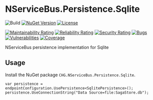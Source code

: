 # NServiceBus.Persistence.Sqlite

![Build](https://github.com/CHG-MERIDIAN/NServiceBus.Persistence.Sqlite/workflows/Build%20(and%20release)/badge.svg?branch=main)
[![NuGet Version](http://img.shields.io/nuget/v/CHG.NServiceBus.Persistence.Sqlite.svg?style=flat)](https://www.nuget.org/packages/CHG.NServiceBus.Persistence.Sqlite/) [![License](https://img.shields.io/badge/license-APACHE-blue.svg)](LICENSE)

[![Maintainability Rating](https://sonarcloud.io/api/project_badges/measure?project=CHG-MERIDIAN_NServiceBus.Persistence.Sqlite&metric=sqale_rating)](https://sonarcloud.io/dashboard?id=CHG-MERIDIAN_NServiceBus.Persistence.Sqlite)
[![Reliability Rating](https://sonarcloud.io/api/project_badges/measure?project=CHG-MERIDIAN_NServiceBus.Persistence.Sqlite&metric=reliability_rating)](https://sonarcloud.io/dashboard?id=CHG-MERIDIAN_NServiceBus.Persistence.Sqlite)
[![Security Rating](https://sonarcloud.io/api/project_badges/measure?project=CHG-MERIDIAN_NServiceBus.Persistence.Sqlite&metric=security_rating)](https://sonarcloud.io/dashboard?id=CHG-MERIDIAN_NServiceBus.Persistence.Sqlite)
[![Bugs](https://sonarcloud.io/api/project_badges/measure?project=CHG-MERIDIAN_NServiceBus.Persistence.Sqlite&metric=bugs)](https://sonarcloud.io/dashboard?id=CHG-MERIDIAN_NServiceBus.Persistence.Sqlite)
[![Vulnerabilities](https://sonarcloud.io/api/project_badges/measure?project=CHG-MERIDIAN_NServiceBus.Persistence.Sqlite&metric=vulnerabilities)](https://sonarcloud.io/dashboard?id=CHG-MERIDIAN_NServiceBus.Persistence.Sqlite)
[![Coverage](https://sonarcloud.io/api/project_badges/measure?project=CHG-MERIDIAN_NServiceBus.Persistence.Sqlite&metric=coverage)](https://sonarcloud.io/dashboard?id=CHG-MERIDIAN_NServiceBus.Persistence.Sqlite)

NServiceBus persistence implementation for Sqlite

## Usage

Install the NuGet package `CHG.NServiceBus.Persistence.Sqlite`.

```CSharp
var persistence = endpointConfiguration.UsePersistence<SqlitePersistence>();
persistence.UseConnectionString("Data Source=file:SagaStore.db");
```
